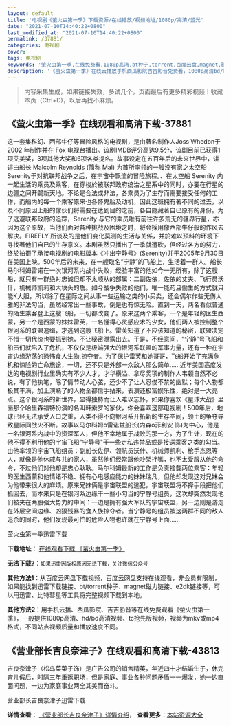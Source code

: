 ```yaml
---
layout: default
title: '电视剧《萤火虫第一季》下载资源/在线播放/视频地址/1080p/高清/蓝光'
date: "2021-07-10T14:40:22+0800"
last_modified_at: "2021-07-10T14:40:22+0800"
permalink: /37881/
categories: 电视剧
cover:
tags: 电视剧
keywords: '萤火虫第一季,在线免费看,1080p高清,bt种子,torrent,百度云盘,magnet,磁力链,迅雷下载资源'
description: '《萤火虫第一季》在线云播放手机西瓜影院吉吉影音免费看，1080p高清bd/hd未删减完整版和tc抢先枪版，mkv/mp4格式，附带bt/torrent种子、magnet/磁力链、百度云盘、网盘资源迅雷下载链接'
---
```


>内容采集生成，如果链接失效，多试几个，页面最后有更多精彩视频！收藏本页（Ctrl+D)，以后再找不麻烦。


## 《萤火虫第一季》在线观看和高清下载-37881

这一套集科幻、西部牛仔等冒险风格的电视剧，是由著名制作人Joss Whedon于2002 年制作并在 Fox 电视台播出。该剧IMDB评分高达9.5分，该剧目前已获得1项艾美奖，3项其他大奖和6项各类提名。故事设定在五百年后的未来世界中，讲述由船长 Malcolm Reynolds (简称 Mal) 为首所率领的一艘没有家之太空船 Serenity于对抗联邦战争之后，在宇宙中飘流的冒险旅程。、在太空船 Serenity 内一起生活的乘员及乘客，在穿梭於被联邦政府统治之星系中的同时，亦要在行星的边疆之间开闢新天地。不论是合法或非法，各乘员为了生存而需要接受任何的工作，而船内的每一个乘客原来也各怀鬼胎及动机，因此这班拥有著不同的过去，以及不同原因上船的傢伙们将需要在达到目的之前，各自隐藏著自已原有的身份。为了逃避联邦政府的追踪，Serenity 与它的乘员唯有前往许多荒无的疆界行星，亦因为这个原故，当他们面对各种挑战及困境之时，将会採用像西部牛仔般的作风去解决。FIREFLY 所谈及的是他们变化莫测的生活与关係，并於难以预料的环境下寻找著他们自已的生存意义。本剧虽然只播出了一季就遭砍，但经过各方的努力，终於拍摄了承接电视剧的电影版本《冲出宁静号》(Serenity)并于2005年9月30日在美国上映。500年后的未来，在一艘取名“宁静”的飞船上，生活着一群人。船长马尔科姆雷诺在一次银河系内战中失败，经验丰富的他如今一无所有，除了这艘船，就只有一群绝对忠诚但却不太顺从的部属：二副佐依，佐依的丈夫、飞行员沃什，机械师凯莉和大块头的詹。如今战争失败的他们，唯一能苟且偷生的方式就只能K大胆，所以除了在星际之间从事一些运输之类的小买卖，还会偶尔作些无伤大雅的非法勾当，虽然经常出一些事故，倒是也有惊无险。直到一天，两名看似普通的陌生乘客登上这艘飞船，一切都改变了。原来这两个乘客，一个是年轻的医生西蒙，另一个是西蒙的妹妹雷芙，一名懂得心灵感应术的少女，他们两人被控制整个银河系的联盟追缉，才逃到这艘飞船上。雷芙知道了不应该知道的秘密，联盟决定不惜一切代价也要抓到她，不让秘密泄露出去。于是，不经意间，“宁静”号飞船和船员们就陷入了危机，不仅仅是极端强大的银河系联盟的军事力量，还有一种在宇宙边缘游荡的恐怖食人生物,掠夺者。为了保护雷芙和她哥哥，飞船开始了充满危机和惊险的亡命旅途，一切，还不只是外部一众敌人那么简单……近年美国高度发达的电视剧行业里确实有不少人才，才华横溢、拿尽奖项的制作人韦顿自然不必说，有了他执笔，除了情节动人心弦，还少不了让人忍俊不禁的幽默；每个人物都极其丰满，加上演熟了的人物全都信手拈来，表演还极富娱乐性，绝对是一大亮点。这个银河系的新世界，显得独特而让人难以忘怀，如果你喜欢《星球大战》里面那个哈里森福特扮演的名叫韩索罗的家伙，你会喜欢这部电视剧！500年后，地球已经无法承受人口之重，人类不得不向银河系开拓新的生存空间，领土的争夺导致星际间战火不断。故事以马尔科姆o雷诺兹船长(内森o菲利安 饰)为中心，他是一名银河系内战中的资深军人，但他不幸地属于战败的那一方，为了生计，现在的他不得不利用他的宇宙飞船"宁静号"干一些走私违禁品或是接送乘客之类的勾当。由他率领的宇宙飞船组员：副船长佐伊、领航员沃什、机械师凯利、枪手杰恩等人，就像是他休戚与共的家人，虽然他们经常跟他吵架拌嘴，也不太爱服从他的命令，不过他们对他却是忠心耿耿。马尔科姆最新的工作是负责接载两位乘客：年轻的医生西蒙和他情绪不稳、拥有心电感应能力的妹妹瑞凡，但他却发现这对兄妹会为他带来很大的麻烦。原来兄妹俩是宇宙联盟的逃犯，宇宙联盟将不择手段把他们抓回去，而本来只是在银河系边缘干一些小勾当的宁静号组员，这次却突然发现他们被夹在两股强大势力的中间：一边是拥有强大军队的宇宙联盟，另一边则是游走在外层空间边缘、凶狠残暴的食人族掠夺者。当宁静号的组员被这两群不同的敌人追杀的同时，他们发现最可怕的危险人物也许就在宁静号上面……


萤火虫第一季迅雷下载

**下载地址**： [在线观看下载 《萤火虫第一季》](https://www.993dy.com//vod-detail-id-28722.html) 


**无法下载?**：`如果迅雷因版权原因无法下载，关注微信公众号 `

**其他方法1**：从百度云网盘下载视频，百度云网盘支持在线观看，非会员有限制，如果能找到迅雷下载链接、bt/torrent种子、magnet磁力链接、e2dk链接等，可以用迅雷、比特彗星等工具将完整视频下载到本地。

**其他方法2**：用手机云播、西瓜影院、吉吉影音等在线免费观看《萤火虫第一季》，一般提供1080p高清、hd/bd高清视频、tc抢先版视频，视频为mkv或mp4格式，不同站点视频质量和播放速度不同。


## 《营业部长吉良奈津子》在线观看和高清下载-43813

吉良奈津子（松岛菜菜子饰）是广告公司的销售精英，年近四十才结婚生子，休完育儿假后，时隔三年重返职场，但是家庭、事业各种问题矛盾一一爆发，她一边直面问题，一边为家庭事业两全其美而奋斗。


营业部长吉良奈津子迅雷下载

**详情查看**： [《营业部长吉良奈津子》详情介绍](/movie/43813/)， **查看更多**：[本站资源大全](/movie/t/all/)

